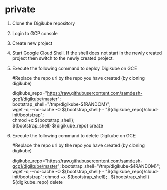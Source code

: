 # private

1. Clone the Digikube repository
2. Login to GCP console
3. Create new project
4. Start Google Cloud Shell.  If the shell does not start in the newly created project then switch to the newly created project.
5. Execute the following command to deploy Digikube on GCE
  
      #Replace the repo url by the repo you have created (by cloning digikube)

      digikube_repo="https://raw.githubusercontent.com/samdesh-gcp1/digikube/master";	
      bootstrap_shell="/tmp/digikube-${RANDOM}";										
      wget -q --no-cache -O ${bootstrap_shell} - "${digikube_repo}/cloud-init/bootstrap";		
      chmod +x ${bootstrap_shell};														
      ${bootstrap_shell} ${digikube_repo} create
  
  
6. Execute the following command to delete Digikube on GCE

      #Replace the repo url by the repo you have created (by cloning digikube)
      
      digikube_repo="https://raw.githubusercontent.com/samdesh-gcp1/digikube/master";
      bootstrap_shell="/tmp/digikube-${RANDOM}";
      wget -q --no-cache -O ${bootstrap_shell} - "${digikube_repo}/cloud-init/bootstrap";
      chmod +x ${bootstrap_shell};
      . ${bootstrap_shell} ${digikube_repo} delete 

